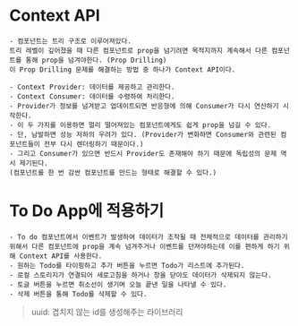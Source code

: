 # Context API
    - 컴포넌트는 트리 구조로 이루어져있다. 
    트리 레벨이 깊어졌을 때 다른 컴포넌트로 prop을 넘기려면 목적지까지 계속해서 다른 컴포넌트를 통해 prop을 넘겨야한다. (Prop Drilling)
    이 Prop Drilling 문제를 해결하는 방법 중 하나가 Context API이다.

    - Context Provider: 데이터를 제공하고 관리한다.
    - Context Consumer: 데이터를 수령하여 처리한다.
    - Provider가 정보를 넘겨받고 업데이트되면 반응형에 의해 Consumer가 다시 연산하기 시작한다.
    - 이 두 가지를 이용하면 멀리 떨어져있는 컴포넌트에게도 쉽게 prop을 넘길 수 있다.
    - 단, 남발하면 성능 저하의 우려가 있다. (Provider가 변화하면 Consumer와 관련된 컴포넌트들이 전부 다시 렌더링하기 때문이다.)
    - 그리고 Consumer가 있으면 반드시 Provider도 존재해야 하기 때문에 독립성의 문제 역시 제기된다.
    (컴포넌트를 한 번 감싼 컴포넌트를 만드는 형태로 해결할 수 있다.)

# To Do App에 적용하기
    - To do 컴포넌트에서 이벤트가 발생하여 데이터가 조작될 때 전체적으로 데이터를 관리하기 위해서 다른 컴포넌트에 prop을 계속 넘겨주거나 이벤트를 던져야하는데 이를 편하게 하기 위해 Context API를 사용한다.
    - 원하는 Todo를 타이핑하고 추가 버튼을 누르면 Todo가 리스트에 추가된다.
    - 로컬 스토리지가 연결되어 새로고침을 하거나 창을 닫아도 데이터가 삭제되지 않는다.
    - 토글 버튼을 누르면 취소선이 생기며 오늘 끝낸 일을 나타낼 수 있다.
    - 삭제 버튼을 통해 Todo를 삭제할 수 있다.

> uuid: 겹치지 않는 id를 생성해주는 라이브러리